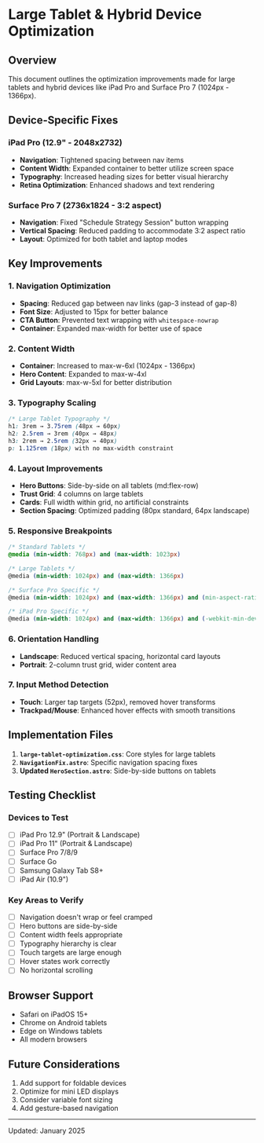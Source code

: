 # Large Tablet & Hybrid Device Optimization

## Overview
This document outlines the optimization improvements made for large tablets and hybrid devices like iPad Pro and Surface Pro 7 (1024px - 1366px).

## Device-Specific Fixes

### iPad Pro (12.9" - 2048x2732)
- **Navigation**: Tightened spacing between nav items
- **Content Width**: Expanded container to better utilize screen space
- **Typography**: Increased heading sizes for better visual hierarchy
- **Retina Optimization**: Enhanced shadows and text rendering

### Surface Pro 7 (2736x1824 - 3:2 aspect)
- **Navigation**: Fixed "Schedule Strategy Session" button wrapping
- **Vertical Spacing**: Reduced padding to accommodate 3:2 aspect ratio
- **Layout**: Optimized for both tablet and laptop modes

## Key Improvements

### 1. Navigation Optimization
- **Spacing**: Reduced gap between nav links (gap-3 instead of gap-8)
- **Font Size**: Adjusted to 15px for better balance
- **CTA Button**: Prevented text wrapping with `whitespace-nowrap`
- **Container**: Expanded max-width for better use of space

### 2. Content Width
- **Container**: Increased to max-w-6xl (1024px - 1366px)
- **Hero Content**: Expanded to max-w-4xl
- **Grid Layouts**: max-w-5xl for better distribution

### 3. Typography Scaling
```css
/* Large Tablet Typography */
h1: 3rem → 3.75rem (48px → 60px)
h2: 2.5rem → 3rem (40px → 48px)
h3: 2rem → 2.5rem (32px → 40px)
p: 1.125rem (18px) with no max-width constraint
```

### 4. Layout Improvements
- **Hero Buttons**: Side-by-side on all tablets (md:flex-row)
- **Trust Grid**: 4 columns on large tablets
- **Cards**: Full width within grid, no artificial constraints
- **Section Spacing**: Optimized padding (80px standard, 64px landscape)

### 5. Responsive Breakpoints
```css
/* Standard Tablets */
@media (min-width: 768px) and (max-width: 1023px)

/* Large Tablets */
@media (min-width: 1024px) and (max-width: 1366px)

/* Surface Pro Specific */
@media (min-width: 1024px) and (max-width: 1366px) and (min-aspect-ratio: 3/2)

/* iPad Pro Specific */
@media (min-width: 1024px) and (max-width: 1366px) and (-webkit-min-device-pixel-ratio: 2)
```

### 6. Orientation Handling
- **Landscape**: Reduced vertical spacing, horizontal card layouts
- **Portrait**: 2-column trust grid, wider content area

### 7. Input Method Detection
- **Touch**: Larger tap targets (52px), removed hover transforms
- **Trackpad/Mouse**: Enhanced hover effects with smooth transitions

## Implementation Files

1. **`large-tablet-optimization.css`**: Core styles for large tablets
2. **`NavigationFix.astro`**: Specific navigation spacing fixes
3. **Updated `HeroSection.astro`**: Side-by-side buttons on tablets

## Testing Checklist

### Devices to Test
- [ ] iPad Pro 12.9" (Portrait & Landscape)
- [ ] iPad Pro 11" (Portrait & Landscape)
- [ ] Surface Pro 7/8/9
- [ ] Surface Go
- [ ] Samsung Galaxy Tab S8+
- [ ] iPad Air (10.9")

### Key Areas to Verify
- [ ] Navigation doesn't wrap or feel cramped
- [ ] Hero buttons are side-by-side
- [ ] Content width feels appropriate
- [ ] Typography hierarchy is clear
- [ ] Touch targets are large enough
- [ ] Hover states work correctly
- [ ] No horizontal scrolling

## Browser Support
- Safari on iPadOS 15+
- Chrome on Android tablets
- Edge on Windows tablets
- All modern browsers

## Future Considerations
1. Add support for foldable devices
2. Optimize for mini LED displays
3. Consider variable font sizing
4. Add gesture-based navigation

---

Updated: January 2025